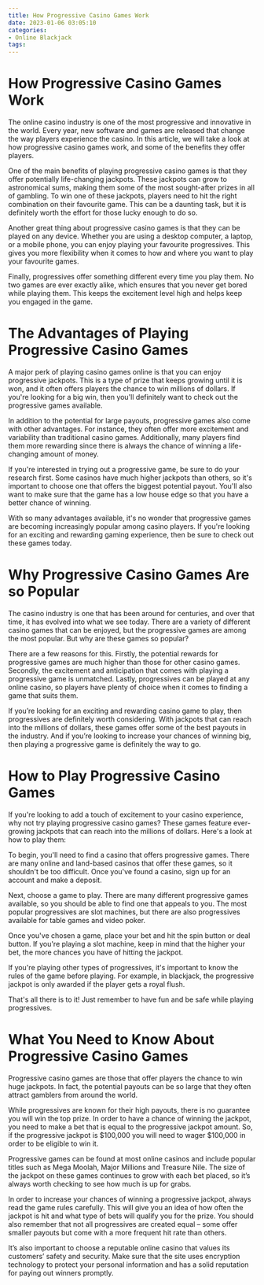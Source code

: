 ```yaml
---
title: How Progressive Casino Games Work
date: 2023-01-06 03:05:10
categories:
- Online Blackjack
tags:
---
```



#  How Progressive Casino Games Work

The online casino industry is one of the most progressive and innovative in the world. Every year, new software and games are released that change the way players experience the casino. In this article, we will take a look at how progressive casino games work, and some of the benefits they offer players.

One of the main benefits of playing progressive casino games is that they offer potentially life-changing jackpots. These jackpots can grow to astronomical sums, making them some of the most sought-after prizes in all of gambling. To win one of these jackpots, players need to hit the right combination on their favourite game. This can be a daunting task, but it is definitely worth the effort for those lucky enough to do so.

Another great thing about progressive casino games is that they can be played on any device. Whether you are using a desktop computer, a laptop, or a mobile phone, you can enjoy playing your favourite progressives. This gives you more flexibility when it comes to how and where you want to play your favourite games.

Finally, progressives offer something different every time you play them. No two games are ever exactly alike, which ensures that you never get bored while playing them. This keeps the excitement level high and helps keep you engaged in the game.

#  The Advantages of Playing Progressive Casino Games

A major perk of playing casino games online is that you can enjoy progressive jackpots. This is a type of prize that keeps growing until it is won, and it often offers players the chance to win millions of dollars. If you're looking for a big win, then you'll definitely want to check out the progressive games available.

In addition to the potential for large payouts, progressive games also come with other advantages. For instance, they often offer more excitement and variability than traditional casino games. Additionally, many players find them more rewarding since there is always the chance of winning a life-changing amount of money.

If you're interested in trying out a progressive game, be sure to do your research first. Some casinos have much higher jackpots than others, so it's important to choose one that offers the biggest potential payout. You'll also want to make sure that the game has a low house edge so that you have a better chance of winning.

With so many advantages available, it's no wonder that progressive games are becoming increasingly popular among casino players. If you're looking for an exciting and rewarding gaming experience, then be sure to check out these games today.

#  Why Progressive Casino Games Are so Popular

The casino industry is one that has been around for centuries, and over that time, it has evolved into what we see today. There are a variety of different casino games that can be enjoyed, but the progressive games are among the most popular. But why are these games so popular?

There are a few reasons for this. Firstly, the potential rewards for progressive games are much higher than those for other casino games. Secondly, the excitement and anticipation that comes with playing a progressive game is unmatched. Lastly, progressives can be played at any online casino, so players have plenty of choice when it comes to finding a game that suits them.

If you’re looking for an exciting and rewarding casino game to play, then progressives are definitely worth considering. With jackpots that can reach into the millions of dollars, these games offer some of the best payouts in the industry. And if you’re looking to increase your chances of winning big, then playing a progressive game is definitely the way to go.

#  How to Play Progressive Casino Games

If you're looking to add a touch of excitement to your casino experience, why not try playing progressive casino games? These games feature ever-growing jackpots that can reach into the millions of dollars. Here's a look at how to play them:

To begin, you'll need to find a casino that offers progressive games. There are many online and land-based casinos that offer these games, so it shouldn't be too difficult. Once you've found a casino, sign up for an account and make a deposit.

Next, choose a game to play. There are many different progressive games available, so you should be able to find one that appeals to you. The most popular progressives are slot machines, but there are also progressives available for table games and video poker.

Once you've chosen a game, place your bet and hit the spin button or deal button. If you're playing a slot machine, keep in mind that the higher your bet, the more chances you have of hitting the jackpot.

If you're playing other types of progressives, it's important to know the rules of the game before playing. For example, in blackjack, the progressive jackpot is only awarded if the player gets a royal flush.

That's all there is to it! Just remember to have fun and be safe while playing progressives.

#  What You Need to Know About Progressive Casino Games

Progressive casino games are those that offer players the chance to win huge jackpots. In fact, the potential payouts can be so large that they often attract gamblers from around the world.

While progressives are known for their high payouts, there is no guarantee you will win the top prize. In order to have a chance of winning the jackpot, you need to make a bet that is equal to the progressive jackpot amount. So, if the progressive jackpot is $100,000 you will need to wager $100,000 in order to be eligible to win it.

Progressive games can be found at most online casinos and include popular titles such as Mega Moolah, Major Millions and Treasure Nile. The size of the jackpot on these games continues to grow with each bet placed, so it’s always worth checking to see how much is up for grabs.

In order to increase your chances of winning a progressive jackpot, always read the game rules carefully. This will give you an idea of how often the jackpot is hit and what type of bets will qualify you for the prize. You should also remember that not all progressives are created equal – some offer smaller payouts but come with a more frequent hit rate than others.

It’s also important to choose a reputable online casino that values its customers’ safety and security. Make sure that the site uses encryption technology to protect your personal information and has a solid reputation for paying out winners promptly.